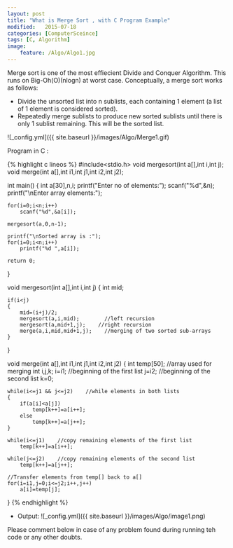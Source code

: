 ```yaml
---
layout: post
title: "What is Merge Sort , with C Program Example"
modified:   2015-07-18
categories: [ComputerSceince]
tags: [C, Algorithm]
image:
    feature: /Algo/Algo1.jpg
---
```

Merge sort is one of the most effiecient Divide and Conquer Algorithm. This runs on Big-Oh(O)(nlogn) at worst case.
Conceptually, a merge sort works as follows:


- Divide the unsorted list into n sublists, each containing 1 element (a list of 1 element is considered sorted).
- Repeatedly merge sublists to produce new sorted sublists until there is only 1 sublist remaining. This will be the sorted list.

![_config.yml]({{ site.baseurl }}/images/Algo/Merge1.gif)

Program in C :

{% highlight c lineos %}
#include<stdio.h>
 void mergesort(int a[],int i,int j);
void merge(int a[],int i1,int j1,int i2,int j2);
 
int main()
{
    int a[30],n,i;
    printf("Enter no of elements:");
    scanf("%d",&n);
    printf("\nEnter array elements:");
    
    for(i=0;i<n;i++)
        scanf("%d",&a[i]);
        
    mergesort(a,0,n-1);
    
    printf("\nSorted array is :");
    for(i=0;i<n;i++)
        printf("%d ",a[i]);
        
    return 0;
}
 
void mergesort(int a[],int i,int j)
{
    int mid;
        
    if(i<j)
    {
        mid=(i+j)/2;
        mergesort(a,i,mid);        //left recursion
        mergesort(a,mid+1,j);    //right recursion
        merge(a,i,mid,mid+1,j);    //merging of two sorted sub-arrays
    }
}
 
void merge(int a[],int i1,int j1,int i2,int j2)
{
    int temp[50];    //array used for merging
    int i,j,k;
    i=i1;    //beginning of the first list
    j=i2;    //beginning of the second list
    k=0;
    
    while(i<=j1 && j<=j2)    //while elements in both lists
    {
        if(a[i]<a[j])
            temp[k++]=a[i++];
        else
            temp[k++]=a[j++];
    }
    
    while(i<=j1)    //copy remaining elements of the first list
        temp[k++]=a[i++];
        
    while(j<=j2)    //copy remaining elements of the second list
        temp[k++]=a[j++];
        
    //Transfer elements from temp[] back to a[]
    for(i=i1,j=0;i<=j2;i++,j++)
        a[i]=temp[j];
}
{% endhighlight %}


- Output:
![_config.yml]({{ site.baseurl }}/images/Algo/image1.png)

Please comment below in case of any problem found during running teh code or any other doubts.
